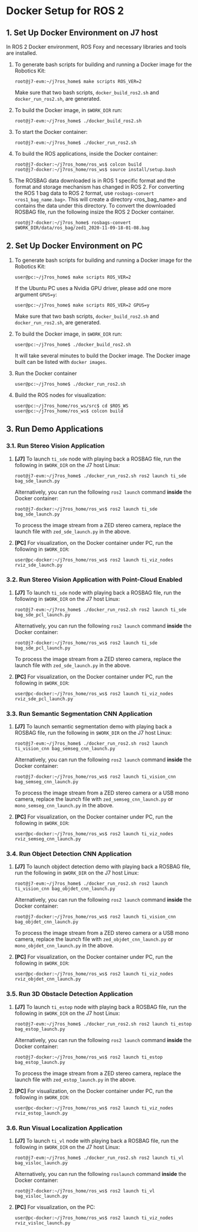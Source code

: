 Docker Setup for ROS 2
======================

## 1. Set Up Docker Environment on J7 host

In ROS 2 Docker environment, ROS Foxy and necessary libraries and tools are installed.

1. To generate bash scripts for building and running a Docker image for the Robotics Kit:
    ```
    root@j7-evm:~/j7ros_home$ make scripts ROS_VER=2
    ```
    Make sure that two bash scripts, `docker_build_ros2.sh` and `docker_run_ros2.sh`, are generated.

2. To build the Docker image, in `$WORK_DIR` run:
    ```
    root@j7-evm:~/j7ros_home$ ./docker_build_ros2.sh
    ```

3. To start the Docker container:
    ```
    root@j7-evm:~/j7ros_home$ ./docker_run_ros2.sh
    ```

4. To build the ROS applications, inside the Docker container:
    ```
    root@j7-docker:~/j7ros_home/ros_ws$ colcon build
    root@j7-docker:~/j7ros_home/ros_ws$ source install/setup.bash
    ```

5. The ROSBAG data downloaded is in ROS 1 specific format and the format and storage mechanism has changed in ROS 2. For converting the ROS 1 bag data to ROS 2 format, use `rosbags-convert <ros1_bag_name.bag>`. This will create a directory <ros_bag_name> and contains the data under this directory. To convert the downloaded ROSBAG file, run the following insize the ROS 2 Docker container.
    ```
    root@j7-docker:~/j7ros_home$ rosbags-convert $WORK_DIR/data/ros_bag/zed1_2020-11-09-18-01-08.bag
    ```

## 2. Set Up Docker Environment on PC

1. To generate bash scripts for building and running a Docker image for the Robotics Kit:
    ```
    user@pc:~/j7ros_home$ make scripts ROS_VER=2
    ```
    If the Ubuntu PC uses a Nvidia GPU driver, please add one more argument `GPUS=y`:
    ```
    user@pc:~/j7ros_home$ make scripts ROS_VER=2 GPUS=y
    ```
    Make sure that two bash scripts, `docker_build_ros2.sh` and `docker_run_ros2.sh`, are generated.

2. To build the Docker image, in `$WORK_DIR` run:
    ```
    user@pc:~/j7ros_home$ ./docker_build_ros2.sh
    ```
    It will take several minutes to build the Docker image. The Docker image built can be listed with `docker images`.

3. Run the Docker container
    ```
    user@pc:~/j7ros_home$ ./docker_run_ros2.sh
    ```

4. Build the ROS nodes for visualization:
    ```
    user@pc:~/j7ros_home/ros_ws/src$ cd $ROS_WS
    user@pc:~/j7ros_home/ros_ws$ colcon build
    ```

## 3. Run Demo Applications

### 3.1. Run Stereo Vision Application

1. **[J7]** To launch `ti_sde` node with playing back a ROSBAG file, run the following in `$WORK_DIR` on the J7 host Linux:
    ```
    root@j7-evm:~/j7ros_home$ ./docker_run_ros2.sh ros2 launch ti_sde bag_sde_launch.py
    ```
    Alternatively, you can run the following `ros2 launch` command **inside** the Docker container:
    ```
    root@j7-docker:~/j7ros_home/ros_ws$ ros2 launch ti_sde bag_sde_launch.py
    ```
    To process the image stream from a ZED stereo camera, replace the launch file with `zed_sde_launch.py` in the above.

2. **[PC]** For visualization, on the Docker container under PC, run the following in `$WORK_DIR`:
    ```
    user@pc-docker:~/j7ros_home/ros_ws$ ros2 launch ti_viz_nodes rviz_sde_launch.py
    ```

### 3.2. Run Stereo Vision Application with Point-Cloud Enabled

1. **[J7]** To launch `ti_sde` node with playing back a ROSBAG file, run the following in `$WORK_DIR` on the J7 host Linux:
    ```
    root@j7-evm:~/j7ros_home$ ./docker_run_ros2.sh ros2 launch ti_sde bag_sde_pcl_launch.py
    ```
    Alternatively, you can run the following `ros2 launch` command **inside** the Docker container:
    ```
    root@j7-docker:~/j7ros_home/ros_ws$ ros2 launch ti_sde bag_sde_pcl_launch.py
    ```
    To process the image stream from a ZED stereo camera, replace the launch file with `zed_sde_launch.py`  in the above.

2. **[PC]** For visualization, on the Docker container under PC, run the following in `$WORK_DIR`:
    ```
    user@pc-docker:~/j7ros_home/ros_ws$ ros2 launch ti_viz_nodes rviz_sde_pcl_launch.py
    ```

### 3.3. Run Semantic Segmentation CNN Application

1. **[J7]** To launch semantic segmentation demo with playing back a ROSBAG file, run the following in `$WORK_DIR` on the J7 host Linux:
    ```
    root@j7-evm:~/j7ros_home$ ./docker_run_ros2.sh ros2 launch ti_vision_cnn bag_semseg_cnn_launch.py
    ```
    Alternatively, you can run the following `ros2 launch` command **inside** the Docker container:
    ```
    root@j7-docker:~/j7ros_home/ros_ws$ ros2 launch ti_vision_cnn bag_semseg_cnn_launch.py
    ```
    To process the image stream from a ZED stereo camera or a USB mono camera, replace the launch file with `zed_semseg_cnn_launch.py` or `mono_semseg_cnn_launch.py` in the above.

2. **[PC]** For visualization, on the Docker container under PC, run the following in `$WORK_DIR`:
    ```
    user@pc-docker:~/j7ros_home/ros_ws$ ros2 launch ti_viz_nodes rviz_semseg_cnn_launch.py
    ```

### 3.4. Run Object Detection CNN Application

1. **[J7]** To launch objdect detection demo with playing back a ROSBAG file, run the following in `$WORK_DIR` on the J7 host Linux:
    ```
    root@j7-evm:~/j7ros_home$ ./docker_run_ros2.sh ros2 launch ti_vision_cnn bag_objdet_cnn_launch.py
    ```
    Alternatively, you can run the following `ros2 launch` command **inside** the Docker container:
    ```
    root@j7-docker:~/j7ros_home/ros_ws$ ros2 launch ti_vision_cnn bag_objdet_cnn_launch.py
    ```
    To process the image stream from a ZED stereo camera or a USB mono camera, replace the launch file with `zed_objdet_cnn_launch.py` or `mono_objdet_cnn_launch.py` in the above.

2. **[PC]** For visualization, on the Docker container under PC, run the following in `$WORK_DIR`:
    ```
    user@pc-docker:~/j7ros_home/ros_ws$ ros2 launch ti_viz_nodes rviz_objdet_cnn_launch.py
    ```

### 3.5. Run 3D Obstacle Detection Application

1. **[J7]** To launch `ti_estop` node with playing back a ROSBAG file, run the following in `$WORK_DIR` on the J7 host Linux:
    ```
    root@j7-evm:~/j7ros_home$ ./docker_run_ros2.sh ros2 launch ti_estop bag_estop_launch.py
    ```
    Alternatively, you can run the following `ros2 launch` command **inside** the Docker container:
    ```
    root@j7-docker:~/j7ros_home/ros_ws$ ros2 launch ti_estop bag_estop_launch.py
    ```
    To process the image stream from a ZED stereo camera, replace the launch file with `zed_estop_launch.py` in the above.

2. **[PC]** For visualization, on the Docker container under PC, run the following in `$WORK_DIR`:
    ```
    user@pc-docker:~/j7ros_home/ros_ws$ ros2 launch ti_viz_nodes rviz_estop_launch.py
    ```

### 3.6. Run Visual Localization Application

1. **[J7]** To launch `ti_vl` node with playing back a ROSBAG file, run the following in `$WORK_DIR` on the J7 host Linux:
    ```
    root@j7-evm:~/j7ros_home$ ./docker_run_ros2.sh ros2 launch ti_vl bag_visloc_launch.py
    ```
    Alternatively, you can run the following `roslaunch` command **inside** the Docker container:
    ```
    root@j7-docker:~/j7ros_home/ros_ws$ ros2 launch ti_vl bag_visloc_launch.py
    ```

2. **[PC]** For visualization, on the PC:
    ```
    user@pc-docker:~/j7ros_home/ros_ws$ ros2 launch ti_viz_nodes rviz_visloc_launch.py
    ```
